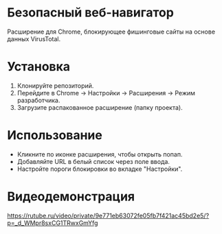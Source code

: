 # Безопасный веб-навигатор  
Расширение для Chrome, блокирующее фишинговые сайты на основе данных VirusTotal.  

# Установка  
1. Клонируйте репозиторий.  
2. Перейдите в Chrome → Настройки → Расширения → Режим разработчика.  
3. Загрузите распакованное расширение (папку проекта).  

# Использование  
- Кликните по иконке расширения, чтобы открыть попап.  
- Добавляйте URL в белый список через поле ввода.  
- Настройте пороги блокировки во вкладке "Настройки".  

# Видеодемонстрация  
https://rutube.ru/video/private/9e771eb63072fe05fb7f421ac45bd2e5/?p=_d_WMpr8sxCG1TRwxGmYfg
